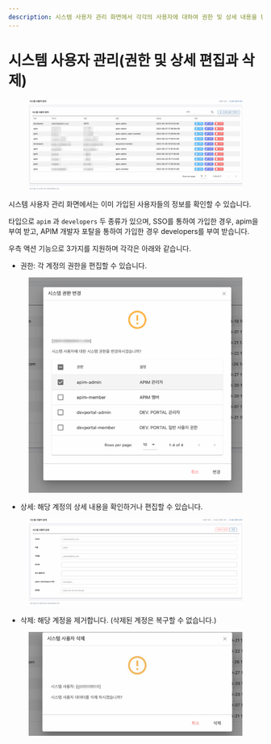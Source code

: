```yaml
---
description: 시스템 사용자 관리 화면에서 각각의 사용자에 대하여 권한 및 상세 내용을 편집하거나, 삭제 할 수 있습니다.
---
```


# 시스템 사용자 관리(권한 및 상세 편집과 삭제)

<figure><img src="../.gitbook/assets/image (8) (1).png" alt=""><figcaption></figcaption></figure>

시스템 사용자 관리 화면에서는 이미 가입된 사용자들의 정보를 확인할 수 있습니다.

타입으로 `apim` 과 `developers` 두 종류가 있으며, SSO를 통하여 가입한 경우, apim을 부여 받고, APIM 개발자 포탈을 통하여 가입한 경우 developers를 부여 받습니다.

우측 액션 기능으로 3가지를 지원하며 각각은 아래와 같습니다.

* 권한: 각 계정의 권한을 편집할 수 있습니다.

<figure><img src="../.gitbook/assets/image (9) (1).png" alt=""><figcaption></figcaption></figure>

* 상세: 해당 계정의 상세 내용을 확인하거나 편집할 수 있습니다.

<figure><img src="../.gitbook/assets/image (10) (1).png" alt=""><figcaption></figcaption></figure>

* 삭제: 해당 계정을 제거합니다. (삭제된 계정은 복구할 수 없습니다.)

<figure><img src="../.gitbook/assets/image (29).png" alt=""><figcaption></figcaption></figure>
